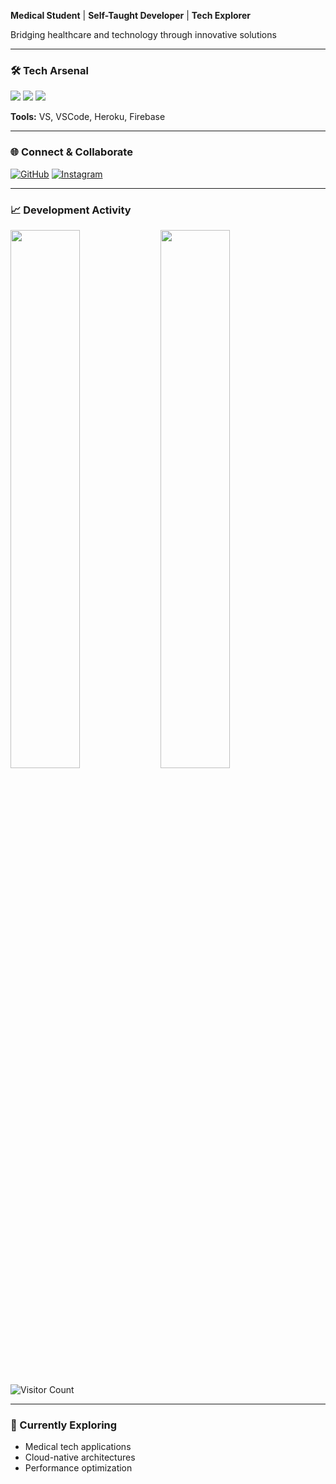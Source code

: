 **Medical Student** | **Self-Taught Developer** | **Tech Explorer**

Bridging healthcare and technology through innovative solutions

---

### 🛠️ Tech Arsenal

![](https://img.shields.io/badge/-C%23-239120?logo=csharp&logoColor=white)
![](https://img.shields.io/badge/-Python-3776AB?logo=python&logoColor=white)
![](https://img.shields.io/badge/-Golang-00ADD8?logo=go&logoColor=white)

**Tools:** VS, VSCode, Heroku, Firebase

---

### 🌐 Connect & Collaborate

[![GitHub](https://img.shields.io/badge/-GitHub-181717?logo=github)](https://github.com/xr0ni)
[![Instagram](https://img.shields.io/badge/-Instagram-E4405F?logo=instagram)](https://instagram.com/rr4r)

---

### 📈 Development Activity

<img align="left" width="47%" src="https://github-readme-stats.vercel.app/api?username=yourusername&show_icons=true&theme=radical">

<img align="left" width="47%" src="https://github-readme-stats.vercel.app/api/top-langs/?username=yourusername&layout=compact">

<br clear="both">

![Visitor Count](https://komarev.com/ghpvc/?username=yourusername&color=blueviolet&style=flat)

---

### 🔭 Currently Exploring
- Medical tech applications
- Cloud-native architectures
- Performance optimization
